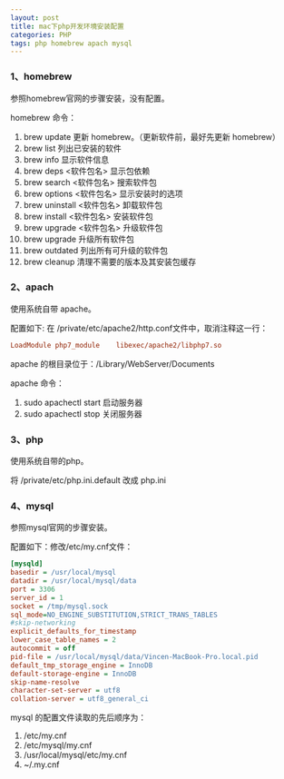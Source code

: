 ```yaml
---
layout: post
title: mac下php开发环境安装配置
categories: PHP
tags: php homebrew apach mysql
---
```

### 1、homebrew
参照homebrew官网的步骤安装，没有配置。  

homebrew 命令：

1. brew update 更新 homebrew。（更新软件前，最好先更新 homebrew）
2. brew list 列出已安装的软件
3. brew info 显示软件信息
4. brew deps <软件包名> 显示包依赖
5. brew search <软件包名> 搜索软件包
6. brew options <软件包名> 显示安装时的选项
7. brew uninstall <软件包名> 卸载软件包
8. brew install <软件包名> 安装软件包
9. brew upgrade <软件包名> 升级软件包
10. brew upgrade 升级所有软件包
11. brew outdated 列出所有可升级的软件包
12. brew cleanup 清理不需要的版本及其安装包缓存

### 2、apach
使用系统自带 apache。

配置如下:  在 /private/etc/apache2/http.conf文件中，取消注释这一行：  

```ini
LoadModule php7_module    libexec/apache2/libphp7.so
```

apache 的根目录位于：/Library/WebServer/Documents

apache 命令：  

1. sudo apachectl start 启动服务器  
2. sudo apachectl stop 关闭服务器

### 3、php
使用系统自带的php。

将 /private/etc/php.ini.default 改成 php.ini

### 4、mysql
参照mysql官网的步骤安装。

配置如下：修改/etc/my.cnf文件：

```ini
[mysqld]
basedir = /usr/local/mysql
datadir = /usr/local/mysql/data
port = 3306
server_id = 1
socket = /tmp/mysql.sock
sql_mode=NO_ENGINE_SUBSTITUTION,STRICT_TRANS_TABLES
#skip-networking
explicit_defaults_for_timestamp
lower_case_table_names = 2
autocommit = off
pid-file = /usr/local/mysql/data/Vincen-MacBook-Pro.local.pid
default_tmp_storage_engine = InnoDB
default-storage-engine = InnoDB
skip-name-resolve
character-set-server = utf8
collation-server = utf8_general_ci
```

mysql 的配置文件读取的先后顺序为：

1. /etc/my.cnf
2. /etc/mysql/my.cnf
3. /usr/local/mysql/etc/my.cnf
4. ~/.my.cnf



